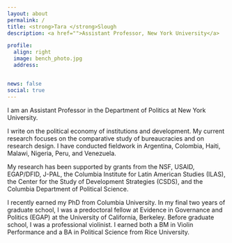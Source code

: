 ```yaml
---
layout: about
permalink: /
title: <strong>Tara </strong>Slough
description: <a href="">Assistant Professor, New York University</a>

profile:
  align: right
  image: bench_photo.jpg
  address:


news: false
social: true
---
```

I am an Assistant Professor in the Department of Politics at New York University.

I write on the political economy of institutions and development. My current research focuses on the comparative study of bureaucracies and on research design. I have conducted fieldwork in Argentina, Colombia, Haiti, Malawi, Nigeria, Peru, and Venezuela.

My research has been supported by grants from the NSF, USAID, EGAP/DFID, J-PAL, the Columbia Institute for Latin American Studies (ILAS), the Center for the Study of Development Strategies (CSDS), and the Columbia Department of Political Science. 

I recently earned my PhD from Columbia University. In my final two years of graduate school, I was a predoctoral fellow at Evidence in Governance and Politics (EGAP) at the University of California, Berkeley. Before graduate school, I was a professional violinist. I earned both a BM in Violin Performance and a BA in Political Science from Rice University.